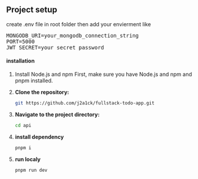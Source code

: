 ## Project setup

create .env file in root folder then add your envierment like
<pre>
MONGODB_URI=your_mongodb_connection_string
PORT=5000
JWT_SECRET=your_secret_password
</pre>
#### installation

1. Install Node.js and npm
First, make sure you have Node.js and npm and pnpm installed.

2. **Clone the repository:**

    ```bash
    git https://github.com/j2a1ck/fullstack-todo-app.git
    ```

3. **Navigate to the project directory:**

    ```bash
    cd api
    ```
1. **install dependency**
    ```bash
    pnpm i 
    ```
2. **run localy** 
    ```bash
    pnpm run dev
    ```
